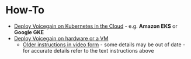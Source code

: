 # How-To

* [Deploy Voicegain on Kubernetes in the Cloud](./edge-on-cloud/universal-deployment-guide.md) - e.g. **Amazon EKS** or **Google GKE**
* [Deploy Voicegain on hardware or a VM](./edge-on-hardware/Edge_Deploy.md) 
  * [Older instructions in video form](https://www.voicegain.ai/post/video-demo-of-edge-deployment) - some details may be out of date - for accurate details refer to the text instructions above

